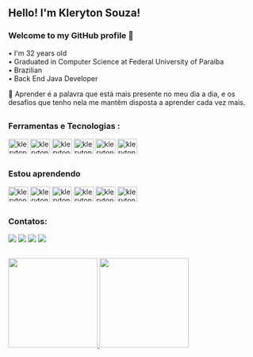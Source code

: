 ## Hello! I'm Kleryton Souza! 
### Welcome to my GitHub profile 👋

• I'm 32 years old<br>
• Graduated in Computer Science at Federal University of Paraiba<br>
• Brazilian<br>
• Back End Java Developer<br>

:thought_balloon: Aprender é a palavra que está mais presente no meu dia a dia, e os desafios que tenho nela me mantêm disposta a aprender cada vez mais.

##

### Ferramentas e Tecnologias :
<div>
  <img align="center" alt="kleryton-Java" height="30" width="40" <img src="https://cdn.jsdelivr.net/gh/devicons/devicon/icons/java/java-original.svg">
  <img align="center" alt="kleryton-Git" height="30" width="40" <img src="https://cdn.jsdelivr.net/gh/devicons/devicon/icons/git/git-original-wordmark.svg" />
  <img align="center" alt="kleryton-Spring" height="30" width="40" <img src="https://cdn.jsdelivr.net/gh/devicons/devicon/icons/spring/spring-original.svg">
  <img align="center" alt="kleryton-postgres" height="30" width="40" <img src="https://cdn.jsdelivr.net/gh/devicons/devicon/icons/docker/docker-original-wordmark.svg">
  <img align="center" alt="kleryton-Github" height="30" width="40" <img src="https://cdn.jsdelivr.net/gh/devicons/devicon/icons/github/github-original.svg">
  <img align="center" alt="kleryton-Github" height="30" width="40" <img src="https://cdn.jsdelivr.net/gh/devicons/devicon/icons/mysql/mysql-original-wordmark.svg">
    
</div>
  
##
  
### Estou aprendendo
<div>
  <img align="center" alt="kleryton-Github" height="30" width="40" <img src="https://cdn.jsdelivr.net/gh/devicons/devicon/icons/apachekafka/apachekafka-original-wordmark.svg">
  <img align="center" alt="kleryton-oracle" height="30" width="40" <img src="https://cdn.jsdelivr.net/gh/devicons/devicon/icons/oracle/oracle-original.svg">
  <img align="center" alt="kleryton-JS" height="30" width="40"<img src="https://cdn.jsdelivr.net/gh/devicons/devicon/icons/javascript/javascript-original.svg">
  <img align="center" alt="kleryton-postgres" height="30" width="40" <img src="https://cdn.jsdelivr.net/gh/devicons/devicon/icons/postgresql/postgresql-original.svg">
  <img align="center" alt="kleryton-postgres" height="30" width="40" <img src="https://cdn.jsdelivr.net/gh/devicons/devicon/icons/kubernetes/kubernetes-plain.svg">
  <img align="center" alt="kleryton-postgres" height="30" width="40" <img src="https://cdn.jsdelivr.net/gh/devicons/devicon/icons/amazonwebservices/amazonwebservices-original-wordmark.svg">
         
</div>
  
##
  
### Contatos:
<div>
<a href="https://www.instagram.com/klerytonsouza/" target="_blank"><img src="https://img.shields.io/badge/-Instagram-%23E4405F?style=for-the-badge&logo=instagram&logoColor=white" target="_blank"></a>
<a href="https://twitter.com/SouzaKleryton" target="_blank"><img src="https://img.shields.io/badge/Twitch-9146FF?style=for-the-badge&logo=twitch&logoColor=white" target="_blank"></a>
<a href = "mailto:kleryton.dev@gmail.com"><img src="https://img.shields.io/badge/Gmail-D14836?style=for-the-badge&logo=gmail&logoColor=white" target="_blank"></a>
<a href="https://www.linkedin.com/in/kleryton-souza-a1733673/" target="_blank"><img src="https://img.shields.io/badge/-LinkedIn-%230077B5?style=for-the-badge&logo=linkedin&logoColor=white" target="_blank"></a>   
</div>

##
  
<div>
<a href="https://github.com/klerytondev">
<img height="180em" src="https://github-readme-stats.vercel.app/api/top-langs/?username=klerytondev&layout=compact&langs_count=7&theme=dracula"/>
<img height="180em" src="https://github-readme-stats.vercel.app/api?username=klerytondev&show_icons=true&theme=dracula&include_all_commits=true&count_private=true"/>
</div>


